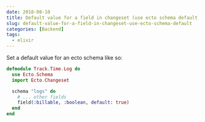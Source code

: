 ```yaml
---
date: 2018-08-10
title: Default value for a field in changeset (use ecto schema default)
slug: default-value-for-a-field-in-changeset-use-ecto-schema-default
categories: [Backend]
tags:
  - elixir
---
```


Set a default value for an ecto schema like so: 

```elixir
defmodule Track.Time.Log do
  use Ecto.Schema
  import Ecto.Changeset

  schema "logs" do
    # ... other fields
    field(:billable, :boolean, default: true)
  end
end
```
